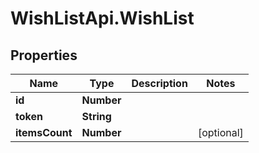 # WishListApi.WishList

## Properties
Name | Type | Description | Notes
------------ | ------------- | ------------- | -------------
**id** | **Number** |  | 
**token** | **String** |  | 
**itemsCount** | **Number** |  | [optional] 


